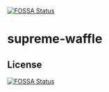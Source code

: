 [![FOSSA Status](https://app.fossa.com/api/projects/git%2Bgithub.com%2Ftischenko-2-12%2Fsupreme-waffle.svg?type=shield)](https://app.fossa.com/projects/git%2Bgithub.com%2Ftischenko-2-12%2Fsupreme-waffle?ref=badge_shield)

# supreme-waffle

## License
[![FOSSA Status](https://app.fossa.com/api/projects/git%2Bgithub.com%2Ftischenko-2-12%2Fsupreme-waffle.svg?type=large)](https://app.fossa.com/projects/git%2Bgithub.com%2Ftischenko-2-12%2Fsupreme-waffle?ref=badge_large)